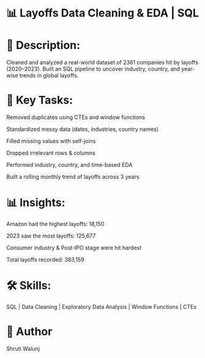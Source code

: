 # 📊 Layoffs Data Cleaning & EDA | SQL

# 📄 Description:
Cleaned and analyzed a real-world dataset of 2361 companies hit by layoffs (2020–2023). Built an SQL pipeline to uncover industry, country, and year-wise trends in global layoffs.

# 🧩 Key Tasks:

Removed duplicates using CTEs and window functions

Standardized messy data (dates, industries, country names)

Filled missing values with self-joins

Dropped irrelevant rows & columns

Performed industry, country, and time-based EDA

Built a rolling monthly trend of layoffs across 3 years

# 📊 Insights:

Amazon had the highest layoffs: 18,150

2023 saw the most layoffs: 125,677

Consumer industry & Post-IPO stage were hit hardest

Total layoffs recorded: 383,159

# 🛠️ Skills:
SQL | Data Cleaning | Exploratory Data Analysis | Window Functions | CTEs 

# 👤 Author
Shruti Walunj
